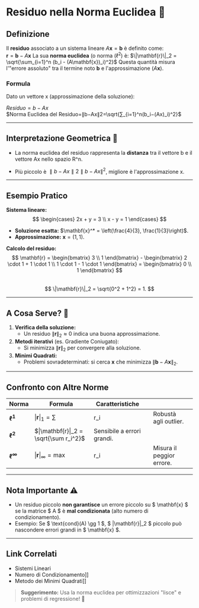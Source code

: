 # **Residuo nella Norma Euclidea** 📏

## Definizione  
Il **residuo** associato a un sistema lineare $A\mathbf{x} = \mathbf{b}$ è definito come:  
$\mathbf{r} = \mathbf{b} - A\mathbf{x}$
La sua **norma euclidea** (o norma $( \ell^2 )$ è:  $\|\mathbf{r}\|_2 = \sqrt{\sum_{i=1}^n (b_i - (A\mathbf{x})_i)^2}$
Questa quantità misura l'"errore assoluto" tra il termine noto $\mathbf{b}$ e l'approssimazione $( A\mathbf{x} )$.

### **Formula**

Dato un vettore x (approssimazione della soluzione):

$Residuo=b−Ax$
$Norma Euclidea del Residuo=∥b−Ax∥2=\sqrt{∑_{i=1}^n(b_i−(Ax)_i)^2}​$

---

## **Interpretazione Geometrica** 🎯

- La norma euclidea del residuo rappresenta la **distanza** tra il vettore b e il vettore Ax nello spazio R^n.
    
- Più piccolo è $∥b−Ax∥2∥b−Ax∥^2$​, migliore è l'approssimazione x.
    

---

## Esempio Pratico  
**Sistema lineare:**  
$$
\begin{cases} 
2x + y = 3 \\ 
x - y = 1 
\end{cases}
$$
- **Soluzione esatta:** $\mathbf{x}^* = \left(\frac{4}{3}, \frac{1}{3}\right)$.  
- **Approssimazione:** $\mathbf{x} = (1, 1)$.  

**Calcolo del residuo:**  
$$
\mathbf{r} = \begin{bmatrix} 3 \\ 1 \end{bmatrix} - \begin{bmatrix} 2 \cdot 1 + 1 \cdot 1 \\ 1 \cdot 1 - 1 \cdot 1 \end{bmatrix} = \begin{bmatrix} 0 \\ 1 \end{bmatrix}
$$  
$$
\|\mathbf{r}\|_2 = \sqrt{0^2 + 1^2} = 1.
$$

---

## A Cosa Serve? 🔧  
1. **Verifica della soluzione:**  
   - Un residuo $\|\mathbf{r}\|_2 \approx 0$ indica una buona approssimazione.  
1. **Metodi iterativi** (es. Gradiente Coniugato):  
   - Si minimizza $\|\mathbf{r}\|_2$ per convergere alla soluzione.  
1. **Minimi Quadrati:**  
   - Problemi sovradeterminati: si cerca $\mathbf{x}$ che minimizza $\|\mathbf{b} - A\mathbf{x}\|_2$.

---

## Confronto con Altre Norme  
| Norma             | Formula                                | Caratteristiche            |     |                           |     |
| ----------------- | -------------------------------------- | -------------------------- | --- | ------------------------- | --- |
| **$\ell^1$**      | $\|\mathbf{r}\|_1 = \sum$              | r_i                        |     | Robustà agli outlier.     |     |
| **$\ell^2$**      | $\|\mathbf{r}\|_2 = \sqrt{\sum r_i^2}$ | Sensibile a errori grandi. |     |                           |     |
| **$\ell^\infty$** | $\|\mathbf{r}\|_\infty = \max$         | r_i                        |     | Misura il peggior errore. |     |

---

## Nota Importante ⚠️  
- Un residuo piccolo **non garantisce** un errore piccolo su $ \mathbf{x} $ se la matrice $ A $ è **mal condizionata** (alto numero di condizionamento).  
- Esempio: Se $ \text{cond}(A) \gg 1 $, $ \|\mathbf{r}\|_2 $ piccolo può nascondere errori grandi in $ \mathbf{x} $.

---

## Link Correlati  
- Sistemi Lineari  
- Numero di Condizionamento]]  
- Metodo dei Minimi Quadrati]]  

> **Suggerimento:** Usa la norma euclidea per ottimizzazioni "lisce" e problemi di regressione! 🎯